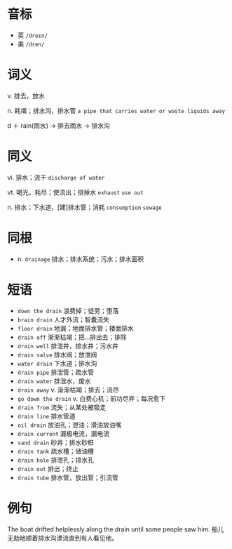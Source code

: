 # 音标

- 英 `/dreɪn/`
- 美 `/dren/`

# 词义

v. 排去，放水


n. 耗竭；排水沟，排水管
`a pipe that carries water or waste liquids away`



d ＋ rain(雨水) → 排去雨水 → 排水沟

# 同义

vi. 排水；流干
`discharge of water`

vt. 喝光，耗尽；使流出；排掉水
`exhaust` `use out`

n. 排水；下水道，[建]排水管；消耗
`consumption` `sewage`

# 同根

- n. `drainage` 排水；排水系统；污水；排水面积

# 短语

- `down the drain` 浪费掉；徒劳；堕落
- `brain drain` 人才外流；智囊流失
- `floor drain` 地漏；地面排水管；楼面排水
- `drain off` 渐渐枯竭；把…排出去；排除
- `drain well` 排泄井，排水井；污水井
- `drain valve` 排水阀；放泄阀
- `water drain` 下水道；排水沟
- `drain pipe` 排泄管；疏水管
- `drain water` 排泄水，废水
- `drain away` v. 渐渐枯竭；排去；流尽
- `go down the drain` v. 白费心机；前功尽弃；每况愈下
- `drain from` 流失；从某处被吸走
- `drain line` 排水管道
- `oil drain` 放油孔；泄油；滑油放油嘴
- `drain current` 漏极电流，漏电流
- `sand drain` 砂井；排水砂桩
- `drain tank` 疏水槽；储油槽
- `drain hole` 排泄孔；排水孔
- `drain out` 排出；终止
- `drain tube` 排水管，放出管；引流管

# 例句

The boat drifted helplessly along the drain until some people saw him.
船儿无助地顺着排水沟漂流直到有人看见他。


